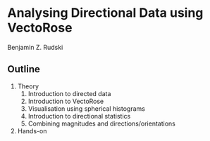 # Analysing Directional Data using VectoRose

Benjamin Z. Rudski

## Outline

1. Theory
    1. Introduction to directed data
    2. Introduction to VectoRose
    3. Visualisation using spherical histograms
    4. Introduction to directional statistics
    5. Combining magnitudes and directions/orientations
2. Hands-on

